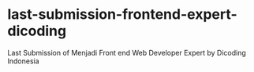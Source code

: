 # last-submission-frontend-expert-dicoding
Last Submission of Menjadi Front end Web Developer Expert by Dicoding Indonesia
